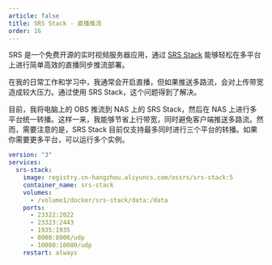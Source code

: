 ```yaml
---
article: false
title: SRS Stack - 直播推流
order: 16
---
```


SRS 是一个免费开源的实时视频服务器应用，通过 [SRS Stack](https://github.com/ossrs/srs-stack) 能够轻松在多平台上进行简单高效的直播同步推流部署。

在我的日常工作和学习中，我通常会开启直播，但如果推送多路流，会对上传带宽造成较大压力。通过使用 SRS Stack，这个问题得到了解决。

目前，我将电脑上的 OBS 推流到 NAS 上的 SRS Stack，然后在 NAS 上进行多平台统一转播。这样一来，我能够节省上行带宽，同时避免客户端推送多路流。然而，需要注意的是，SRS Stack 目前仅支持最多同时进行三个平台的转播。如果你需要更多平台，可以运行多个实例。

```yml
version: "3"
services:
  srs-stack:
    image: registry.cn-hangzhou.aliyuncs.com/ossrs/srs-stack:5
    container_name: srs-stack
    volumes:
      - /volume1/docker/srs-stack/data:/data
    ports:
      - 23322:2022
      - 23323:2443
      - 1935:1935
      - 8000:8000/udp
      - 10080:10080/udp
    restart: always
```
